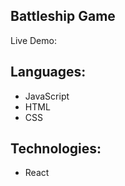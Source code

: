 ## Battleship Game
Live Demo: 

## Languages:
* JavaScript 
* HTML 
* CSS 

## Technologies:
* React



